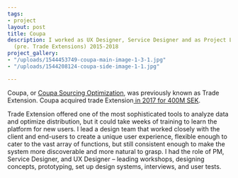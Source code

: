```yaml
---
tags:
- project
layout: post
title: Coupa
description: I worked as UX Designer, Service Designer and as Project Lead. Coupa
  (pre. Trade Extensions) 2015-2018
project_gallery:
- "/uploads/1544453749-coupa-main-image-1-3-1.jpg"
- "/uploads/1544208124-coupa-side-image-1-1.jpg"

---
```

Coupa, or [Coupa Sourcing Optimization](https://www.coupa.com/products/strategic-sourcing/sourcing-optimization/), was previously known as Trade Extension. Coupa acquired trade Extension[ in 2017 for 400M SEK](https://www.breakit.se/artikel/7235/trade-extensions-algoritmer-gor-upphandlingar-enkla-nu-kops-bolaget-for-400-miljoner).

Trade Extension offered one of the most sophisticated tools to analyze data and optimize distribution, but it could take weeks of training to learn the platform for new users. I lead a design team that worked closely with the client and end-users to create a unique user experience, flexible enough to cater to the vast array of functions, but still consistent enough to make the system more discoverable and more natural to grasp. I had the role of PM, Service Designer, and UX Designer – leading workshops, designing concepts, prototyping, set up design systems, interviews, and user tests.